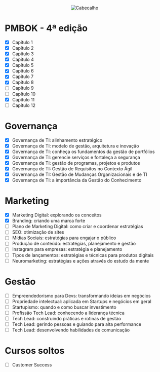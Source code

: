 <div align="center">

![Cabecalho](https://flaky-ivory-grouse.myfilebase.com/ipfs/Qme2EzW4jZERSL9Upua5ienSYZNZPtEfqLnx269FY9EMiv)

</div>

# PMBOK - 4ª edição
- [x] Capítulo 1
- [x] Capítulo 2
- [x] Capítulo 3
- [x] Capítulo 4
- [x] Capítulo 5
- [x] Capítulo 6
- [x] Capítulo 7
- [x] Capítulo 8
- [ ] Capítulo 9
- [ ] Capítulo 10
- [x] Capítulo 11
- [ ] Capítulo 12

# Governança
- [x] Governança de TI: alinhamento estratégico
- [x] Governança de TI: modelo de gestão, arquitetura e inovação
- [x] Governança de TI: conheça os fundamentos da gestão de portfólios
- [x] Governança de TI: gerencie serviços e fortaleça a segurança
- [x] Governança de TI: gestão de programas, projetos e produtos
- [x] Governança de TI: Gestão de Requisitos no Contexto Ágil
- [x] Governança de TI: Gestão de Mudanças Organizacionais e de TI
- [x] Governança de TI: a importância da Gestão do Conhecimento

# Marketing
- [x] Marketing Digital: explorando os conceitos
- [x] Branding: criando uma marca forte
- [ ] Plano de Marketing Digital: como criar e coordenar estratégias
- [ ] SEO: otimização de sites
- [ ] Mídias Sociais: estratégias para engajar o público
- [ ] Produção de conteúdo: estratégias, planejamento e gestão
- [ ] Instagram para empresas: estratégia e planejamento
- [ ] Tipos de lançamentos: estratégias e técnicas para produtos digitais
- [ ] Neuromarketing: estratégias e ações através do estudo da mente

# Gestão 
- [ ] Empreendedorismo para Devs: transformando ideias em negócios
- [ ] Propriedade intelectual: aplicada em Startups e negócios em geral
- [ ] Startupismo: quando e como buscar investimento
- [ ] Profissão Tech Lead: conhecendo a liderança técnica
- [ ] Tech Lead: construindo práticas e rotinas de gestão
- [ ] Tech Lead: gerindo pessoas e guiando para alta performance
- [ ] Tech Lead: desenvolvendo habilidades de comunicação

# Cursos soltos
- [ ] Customer Success

